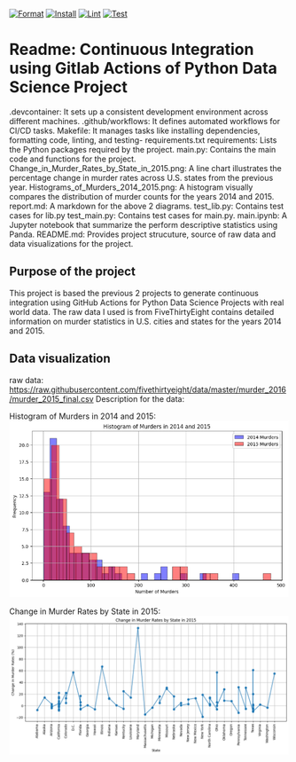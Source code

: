 [![Format](https://github.com/nogibjj/Cindy_Gao_Individual_Project_1/actions/workflows/format.yml/badge.svg)](https://github.com/nogibjj/Cindy_Gao_Individual_Project_1/actions/workflows/format.yml)
[![Install](https://github.com/nogibjj/Cindy_Gao_Individual_Project_1/actions/workflows/install.yml/badge.svg)](https://github.com/nogibjj/Cindy_Gao_Individual_Project_1/actions/workflows/install.yml)
[![Lint](https://github.com/nogibjj/Cindy_Gao_Individual_Project_1/actions/workflows/lint.yml/badge.svg)](https://github.com/nogibjj/Cindy_Gao_Individual_Project_1/actions/workflows/lint.yml)
[![Test](https://github.com/nogibjj/Cindy_Gao_Individual_Project_1/actions/workflows/test.yml/badge.svg)](https://github.com/nogibjj/Cindy_Gao_Individual_Project_1/actions/workflows/test.yml)

# Readme:  Continuous Integration using Gitlab Actions of Python Data Science Project
.devcontainer: It sets up a consistent development environment across different machines.
.github/workflows: It defines automated workflows for CI/CD tasks.
Makefile: It manages tasks like installing dependencies, formatting code, linting, and testing- requirements.txt
requirements: Lists the Python packages required by the project.
main.py: Contains the main code and functions for the project.
Change_in_Murder_Rates_by_State_in_2015.png: A line chart illustrates the percentage change in murder rates across U.S. states from the previous year. 
Histograms_of_Murders_2014_2015.png: A histogram visually compares the distribution of murder counts for the years 2014 and 2015. 
report.md: A markdown for the above 2 diagrams.
test_lib.py: Contains test cases for lib.py
test_main.py: Contains test cases for main.py.
main.ipynb: A Jupyter notebook that summarize the perform descriptive statistics using Panda.
README.md: Provides project strucuture, source of raw data and data visualizations for the project.

## Purpose of the project
This project is based the previous 2 projects to generate continuous integration using GitHub Actions for Python Data Science Projects with real world data.
The raw data I used is from FiveThirtyEight contains detailed information on murder statistics in U.S. cities and states for the years 2014 and 2015. 

## Data visualization
raw data: https://raw.githubusercontent.com/fivethirtyeight/data/master/murder_2016/murder_2015_final.csv
Description for the data:


Histogram of Murders in 2014 and 2015:
![Histogram](Histogram_of_Murders_2014_2015.png)

Change in Murder Rates by State in 2015:
![Line Chart](Change_in_Murder_Rates_by_State_in_2015.png)







